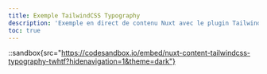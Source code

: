 ```yaml
---
title: Exemple TailwindCSS Typography
description: 'Exemple en direct de contenu Nuxt avec le plugin TailwindCSS Typography sur CodeSandbox.'
toc: true
---
```


::sandbox{src="https://codesandbox.io/embed/nuxt-content-tailwindcss-typography-twhtf?hidenavigation=1&theme=dark"}
